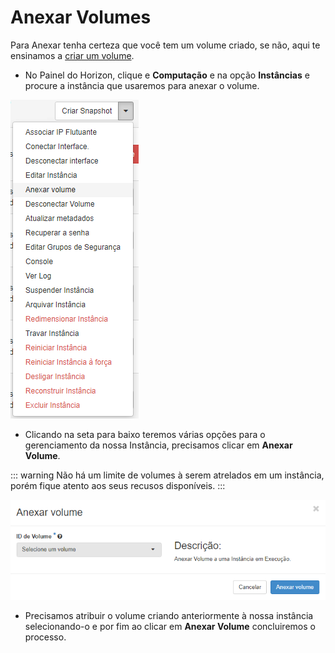 # Anexar Volumes

Para Anexar tenha certeza que você tem um volume criado, se não, aqui te ensinamos a [criar um volume](./criar-volume).

* No Painel do Horizon, clique e **Computação** e na opção **Instâncias** e procure a instância que usaremos para anexar o volume.

![Anexar Volume](../../img/volumes/anexar-volume.png)

* Clicando na seta para baixo teremos várias opções para o gerenciamento da nossa Instância, precisamos clicar em **Anexar Volume**.

::: warning
Não há um limite de volumes à serem atrelados em um instância, porém fique atento aos seus recusos disponíveis.
:::

![Anexar Volume](../../img/volumes/anexar-volume2.png)

* Precisamos atribuir o volume criando anteriormente à nossa instância selecionando-o e por fim ao clicar em **Anexar Volume** concluiremos o processo. 



